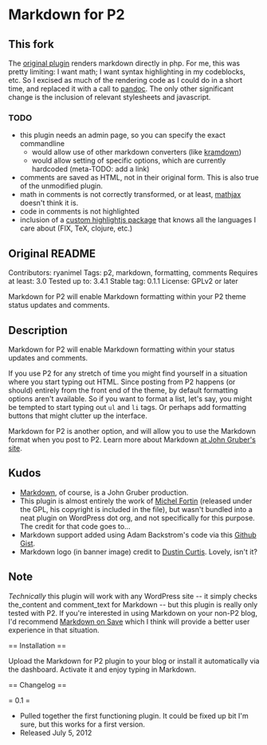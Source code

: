 # Markdown for P2

## This fork

The [original plugin](http://wordpress.org/plugins/markdown-for-p2/) renders
markdown directly in php. For me, this was pretty limiting: I want math; I
want syntax highlighting in my codeblocks, etc. So I excised as much of the
rendering code as I could do in a short time, and replaced it with a call
to [pandoc](http://johnmacfarlane.net/pandoc/). The only other significant
change is the inclusion of relevant stylesheets and javascript.

### TODO

* this plugin needs an admin page, so you can specify the exact commandline
    * would allow use of other markdown converters (like
      [kramdown](http://kramdown.gettalong.org/))
    * would allow setting of specific options, which are currently
      hardcoded (meta-TODO: add a link)
* comments are saved as HTML, not in their original form. This is also true
  of the unmodified plugin.
* math in comments is not correctly transformed, or at least,
  [mathjax](http://www.mathjax.org/) doesn't think it is.
* code in comments is not highlighted
* inclusion of a [custom highlightjs package](http://highlightjs.org/download/)
  that knows all the languages I care about (FIX, TeX, clojure, etc.)

## Original README

Contributors: ryanimel
Tags: p2, markdown, formatting, comments
Requires at least: 3.0
Tested up to: 3.4.1
Stable tag: 0.1.1
License: GPLv2 or later

Markdown for P2 will enable Markdown formatting within your P2 theme status
updates and comments.

## Description

Markdown for P2 will enable Markdown formatting within your status updates and comments.

If you use P2 for any stretch of time you might find yourself in a situation
where you start typing out HTML. Since posting from P2 happens (or should)
entirely from the front end of the theme, by default formatting options aren't
available. So if you want to format a list, let's say, you might be tempted to
start typing out <code>ul</code> and <code>li</code> tags. Or perhaps add
formatting buttons that might clutter up the interface.

Markdown for P2 is another option, and will allow you to use the Markdown
format when you post to P2. Learn more about Markdown [at John Gruber's
site](http://daringfireball.net/projects/markdown/).

## Kudos

* [Markdown](http://daringfireball.net/projects/markdown/), of course, is a
  John Gruber production.
* This plugin is almost entirely the work of [Michel
  Fortin](http://michelf.com/projects/php-markdown/) (released under the GPL,
  his copyright is included in the file), but wasn't bundled into a neat plugin
  on WordPress dot org, and not specifically for this purpose. The credit for
  that code goes to&hellip;
* Markdown support added using Adam Backstrom's code via this [Github
  Gist](https://gist.github.com/1561020).
* Markdown logo (in banner image) credit to [Dustin
  Curtis](http://dcurt.is/the-markdown-mark). Lovely, isn't it?

## Note

_Technically_ this plugin will work with any WordPress site -- it simply checks
the_content and comment_text for Markdown -- but this plugin is really only
tested with P2. If you're interested in using Markdown on your non-P2 blog, I'd
recommend [Markdown on
Save](http://wordpress.org/extend/plugins/markdown-on-save/) which I think will
provide a better user experience in that situation.

== Installation ==

Upload the Markdown for P2 plugin to your blog or install it automatically via
the dashboard. Activate it and enjoy typing in Markdown.

== Changelog ==

= 0.1 =
* Pulled together the first functioning plugin. It could be fixed up bit I'm
  sure, but this works for a first version.
* Released July 5, 2012
